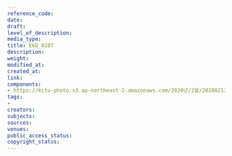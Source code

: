 ```yaml
---
reference_code: 
date: 
draft: 
level_of_description: 
media_type: 
title: E6D_8187
description: 
weight: 
modified_at: 
created_at: 
link: 
components:
- https://kctu-photo.s3.ap-northeast-2.amazonaws.com/2020년/2월/20200212_영남대의료원+고공농성+해단집회/E6D_8187.jpg
tags:
- 
creators: 
subjects: 
sources: 
venues: 
public_access_status: 
copyright_status: 
---
```

